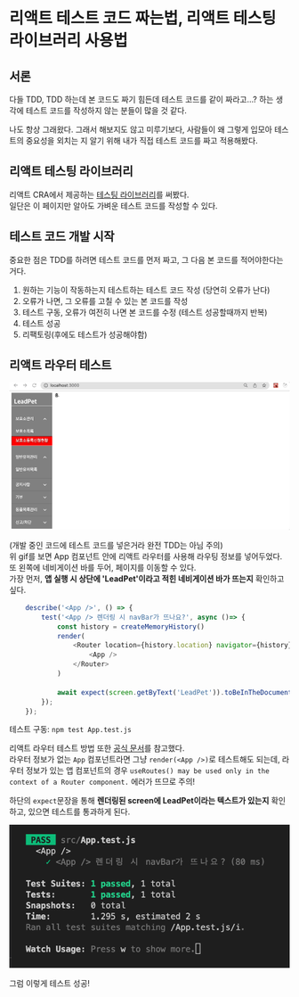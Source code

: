 # 리액트 테스트 코드 짜는법, 리액트 테스팅 라이브러리 사용법

## 서론

다들 TDD, TDD 하는데 본 코드도 짜기 힘든데 테스트 코드를 같이 짜라고...? 하는 생각에 테스트 코드를 작성하지 않는 분들이 많을 것 같다.

나도 항상 그래왔다. 그래서 해보지도 않고 미루기보다, 사람들이 왜 그렇게 입모아 테스트의 중요성을 외치는 지 알기 위해 내가 직접 테스트 코드를 짜고 적용해봤다.

## 리액트 테스팅 라이브러리

리액트 CRA에서 제공하는 [테스팅 라이브러리](https://testing-library.com/docs/queries/about)를 써봤다.  
일단은 이 페이지만 알아도 가벼운 테스트 코드를 작성할 수 있다.

## 테스트 코드 개발 시작

중요한 점은 TDD를 하려면 테스트 코드를 먼저 짜고, 그 다음 본 코드를 적어야한다는 거다. 

1. 원하는 기능이 작동하는지 테스트하는 테스트 코드 작성 (당연히 오류가 난다)
2. 오류가 나면, 그 오류를 고칠 수 있는 본 코드를 작성
3. 테스트 구동, 오류가 여전히 나면 본 코드를 수정 (테스트 성공할때까지 반복)
4. 테스트 성공
5. 리팩토링(후에도 테스트가 성공해야함) 

## 리액트 라우터 테스트

![라우팅 적용된 네비게이션 바](./assets/navtest.gif)

(개발 중인 코드에 테스트 코드를 넣은거라 완전 TDD는 아님 주의)  
위 gif를 보면 App 컴포넌트 안에 리액트 라우터를 사용해 라우팅 정보를 넣어두었다.  
또 왼쪽에 네비게이션 바를 두어, 페이지를 이동할 수 있다.  
가장 먼저, **앱 실행 시 상단에 'LeadPet'이라고 적힌 네비게이션 바가 뜨는지** 확인하고 싶다.

``` js
    describe('<App />', () => {
        test('<App /> 렌더링 시 navBar가 뜨나요?', async ()=> {
            const history = createMemoryHistory()
            render(
                <Router location={history.location} navigator={history}>
                    <App />
                </Router>
            )

            await expect(screen.getByText('LeadPet')).toBeInTheDocument();
        });
    });
```

테스트 구동: `npm test App.test.js`

리액트 라우터 테스트 방법 또한 [공식 문서](https://testing-library.com/docs/example-react-router/)를 참고했다.  
라우터 정보가 없는 `App` 컴포넌트라면 그냥 `render(<App />)`로 테스트해도 되는데, 라우터 정보가 있는 앱 컴포넌트의 경우 `useRoutes() may be used only in the context of a Router component.` 에러가 뜨므로 주의!

하단의 `expect`문장을 통해 **렌더링된 screen에 LeadPet이라는 텍스트가 있는지** 확인하고, 있으면 테스트를 통과하게 된다.

![테스트 성공](./assets/testres1.png)

그럼 이렇게 테스트 성공!